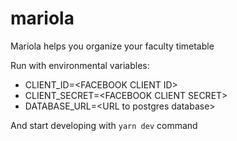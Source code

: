 # mariola
Mariola helps you organize your faculty timetable

Run with environmental variables:
* CLIENT_ID=\<FACEBOOK CLIENT ID>
* CLIENT_SECRET=\<FACEBOOK CLIENT SECRET>
* DATABASE_URL=\<URL to postgres database>

And start developing with 
`yarn dev` command
